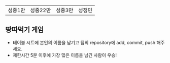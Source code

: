 <table>
      <tbody>
        <tr>
          <td>성중1만</td>
          <td>성중22만</td>
          <td>성중3만</td>
          <td>성정민</td>
       <tr>
      </tbody>
</table>

## 땅따먹기 게임
- 테이블 시트에 본인의 이름을 남기고 팀의 repository에 add, commit, push 해주세요.
- 제한시간 5분 이후에 가장 많은 이름을 남긴 사람이 우승!

